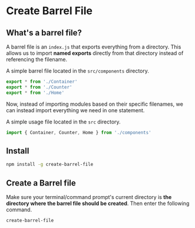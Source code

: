 # Create Barrel File

## What's a barrel file?

A barrel file is an `index.js` that exports everything from a directory. This allows us to import __named exports__ directly from that directory instead of referencing the filename.

A simple barrel file located in the `src/components` directory.

```javascript
export * from './Container'
export * from './Counter'
export * from './Home'
```

Now, instead of importing modules based on their specific filenames, we can instead import everything we need in one statement.

A simple usage file located in the `src` directory.

```javascript
import { Container, Counter, Home } from './components'
```

## Install

```sh
npm install -g create-barrel-file
```

## Create a Barrel file

Make sure your terminal/command prompt's current directory is __the directory where the barrel file should be created__. Then enter the following command.

```
create-barrel-file
```
